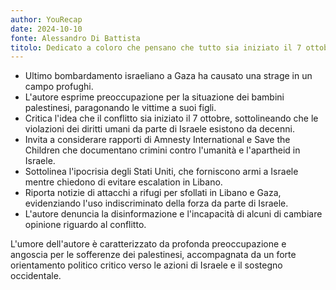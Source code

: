 ```yaml
---
author: YouRecap
date: 2024-10-10
fonte: Alessandro Di Battista
titolo: Dedicato a coloro che pensano che tutto sia iniziato il 7 ottobre 2023. MASSIMA DIFFUSIONE
---
```


- Ultimo bombardamento israeliano a Gaza ha causato una strage in un campo profughi.
- L'autore esprime preoccupazione per la situazione dei bambini palestinesi, paragonando le vittime a suoi figli.
- Critica l'idea che il conflitto sia iniziato il 7 ottobre, sottolineando che le violazioni dei diritti umani da parte di Israele esistono da decenni.
- Invita a considerare rapporti di Amnesty International e Save the Children che documentano crimini contro l'umanità e l'apartheid in Israele.
- Sottolinea l'ipocrisia degli Stati Uniti, che forniscono armi a Israele mentre chiedono di evitare escalation in Libano.
- Riporta notizie di attacchi a rifugi per sfollati in Libano e Gaza, evidenziando l'uso indiscriminato della forza da parte di Israele.
- L'autore denuncia la disinformazione e l'incapacità di alcuni di cambiare opinione riguardo al conflitto.

L'umore dell'autore è caratterizzato da profonda preoccupazione e angoscia per le sofferenze dei palestinesi, accompagnata da un forte orientamento politico critico verso le azioni di Israele e il sostegno occidentale.
